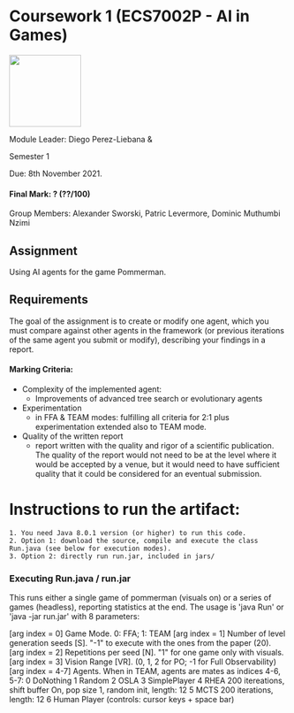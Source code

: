 # Coursework 1 (ECS7002P - AI in Games)


<img src="https://external-content.duckduckgo.com/iu/?u=http%3A%2F%2Fwww.bilingualism-matters.ppls.ed.ac.uk%2Fwp-content%2Fuploads%2F2014%2F11%2Fqueen-mary-logo.jpg&f=1&nofb=1" height=130>


Module Leader: Diego Perez-Liebana &

Semester 1 

Due: 8th November 2021.

#### Final Mark: ? (??/100)

Group Members: Alexander Sworski, Patric Levermore, Dominic Muthumbi Nzimi

## Assignment
Using AI agents for the game Pommerman.

## Requirements
The goal of the assignment is to create or modify one agent, which you must compare against other agents in the framework (or previous iterations of the same agent you submit or modify), describing your findings in a report.

#### Marking Criteria:
- Complexity of the implemented agent:
	- Improvements of advanced tree search or evolutionary agents 
- Experimentation
	- in FFA & TEAM modes: fulfilling all criteria for 2:1 plus experimentation extended also to TEAM mode.
- Quality of the written report
	- report written with the quality and rigor of a scientific publication. The quality of the report would not need to be at the level where it would be accepted by a venue, but it would need to have sufficient quality that it could be considered for an eventual submission.



# Instructions to run the artifact:
	1. You need Java 8.0.1 version (or higher) to run this code.
 	2. Option 1: download the source, compile and execute the class Run.java (see below for execution modes). 
 	3. Option 2: directly run run.jar, included in jars/ 
	
### Executing Run.java / run.jar
This runs either a single game of pommerman (visuals on) or a series of games (headless), reporting statistics at the end. The usage is 'java Run' or 'java -jar run.jar' with 8 parameters:

[arg index = 0] Game Mode. 0: FFA; 1: TEAM
[arg index = 1] Number of level generation seeds [S]. "-1" to execute with the ones from the paper (20).
[arg index = 2] Repetitions per seed [N]. "1" for one game only with visuals.
[arg index = 3] Vision Range [VR]. (0, 1, 2 for PO; -1 for Full Observability)
[arg index = 4-7] Agents. When in TEAM, agents are mates as indices 4-6, 5-7:
0 DoNothing
1 Random
2 OSLA
3 SimplePlayer
4 RHEA 200 itereations, shift buffer On, pop size 1, random init, length: 12
5 MCTS 200 iterations, length: 12
6 Human Player (controls: cursor keys + space bar)

